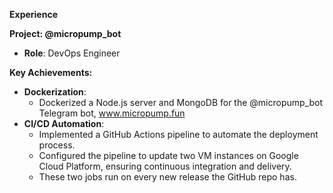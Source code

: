 **Experience**

**Project: @micropump_bot**
- **Role**: DevOps Engineer

**Key Achievements:**
- **Dockerization**: 
  - Dockerized a Node.js server and MongoDB for the @micropump_bot Telegram bot, www.micropump.fun
- **CI/CD Automation**: 
  - Implemented a GitHub Actions pipeline to automate the deployment process.
  - Configured the pipeline to update two VM instances on Google Cloud Platform, ensuring continuous integration and delivery.
  - These two jobs run on every new release the GitHub repo has.